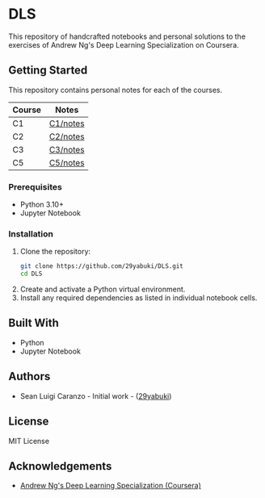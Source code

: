 # DLS

This repository of handcrafted notebooks and personal solutions to the exercises of Andrew Ng's Deep Learning Specialization on Coursera.

## Getting Started

This repository contains personal notes for each of the courses.

| Course | Notes |
|--------|-------|
| C1 | [C1/notes](./C1/notes) |
| C2 | [C2/notes](./C2/notes) |
| C3 | [C3/notes](./C3/notes) |
| C5 | [C5/notes](./C5/notes) |

### Prerequisites

- Python 3.10+
- Jupyter Notebook

### Installation

1. Clone the repository:
    ```bash
    git clone https://github.com/29yabuki/DLS.git
    cd DLS
    ```
2. Create and activate a Python virtual environment.
3. Install any required dependencies as listed in individual notebook cells.

## Built With

- Python
- Jupyter Notebook

## Authors

- Sean Luigi Caranzo - Initial work - ([29yabuki](https://github.com/29yabuki))

## License

MIT License

## Acknowledgements

- [Andrew Ng's Deep Learning Specialization (Coursera)](https://www.coursera.org/specializations/deep-learning)